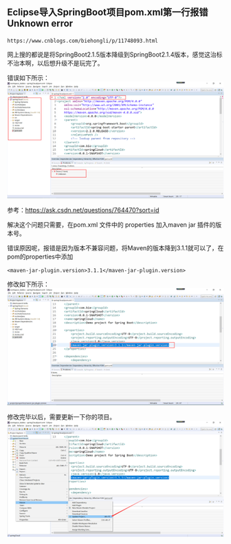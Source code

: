 ## Eclipse导入SpringBoot项目pom.xml第一行报错Unknown error
`https://www.cnblogs.com/biehongli/p/11748093.html`

网上搜的都说是将SpringBoot2.1.5版本降级到SpringBoot2.1.4版本，感觉这治标不治本啊，以后想升级不是玩完了。

错误如下所示：
![](assets/markdown-img-paste-20200124143507536.png)

参考：https://ask.csdn.net/questions/764470?sort=id

解决这个问题只需要，在pom.xml 文件中的 properties 加入maven jar 插件的版本号。

错误原因呢，报错是因为版本不兼容问题，将Maven的版本降到3.1.1就可以了，在pom的properties中添加
```
<maven-jar-plugin.version>3.1.1</maven-jar-plugin.version>
```

修改如下所示：
![](assets/markdown-img-paste-20200124143635597.png)

修改完毕以后，需要更新一下你的项目。
![](assets/markdown-img-paste-2020012414370519.png)
